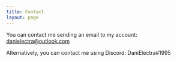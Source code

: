 ```yaml
---
title: Contact
layout: page
---
```


You can contact me sending an email to my account: [danielectra@outlook.com](mailto:danielectra@outlook.com)  

Alternatively, you can contact me using Discord: DaniElectra#1995  

